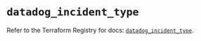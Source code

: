 # `datadog_incident_type`

Refer to the Terraform Registry for docs: [`datadog_incident_type`](https://registry.terraform.io/providers/datadog/datadog/3.77.0/docs/resources/incident_type).
